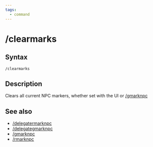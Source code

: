 ```yaml
---
tags:
  - command
---
```


# /clearmarks

## Syntax

<!--cmd-syntax-start-->
```eqcommand
/clearmarks
```
<!--cmd-syntax-end-->

## Description

<!--cmd-desc-start-->
Clears all current NPC markers, whether set with the UI or [/gmarknpc](cmd-gmarknpc.md)
<!--cmd-desc-end-->

## See also

- [/delegatermarknpc](cmd-delegatermarknpc.md)
- [/delegategmarknpc](cmd-delegategmarknpc.md)
- [/gmarknpc](cmd-gmarknpc.md)
- [/rmarknpc](cmd-rmarknpc.md)